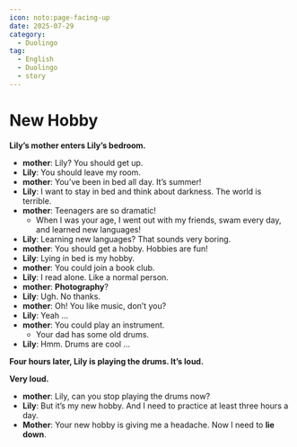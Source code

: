 ```yaml
---
icon: noto:page-facing-up
date: 2025-07-29
category:
  - Duolingo
tag:
  - English
  - Duolingo
  - story
---
```


# New Hobby

**Lily’s mother enters Lily’s bedroom.**

- **mother**: Lily? You should get up.
- **Lily**: You should leave my room.
- **mother**: You’ve been in bed all day. It’s summer!
- **Lily**: I want to stay in bed and think about darkness. The world is terrible.
- **mother**: Teenagers are so dramatic!
  - When I was your age, I went out with my friends, swam every day, and learned new languages!
- **Lily**: Learning new languages? That sounds very boring.
- **mother**: You should get a hobby. Hobbies are fun!
- **Lily**: Lying in bed is my hobby.
- **mother**: You could join a book club.
- **Lily**: I read alone. Like a normal person.
- **mother**: **Photography**?
- **Lily**: Ugh. No thanks.
- **mother**: Oh! You like music, don’t you?
- **Lily**: Yeah …
- **mother**: You could play an instrument.
  - Your dad has some old drums.
- **Lily**: Hmm. Drums are cool …

**Four hours later, Lily is playing the drums. It’s loud.**

**Very loud.**

- **mother**: Lily, can you stop playing the drums now?
- **Lily**: But it’s my new hobby. And I need to practice at least three hours a day.
- **Mother**: Your new hobby is giving me a headache. Now I need to **lie down**.
